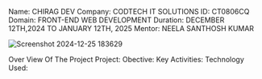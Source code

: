 Name: CHIRAG DEV
Company: CODTECH IT SOLUTIONS
ID: CT0806CQ
Domain: FRONT-END WEB DEVELOPMENT
Duration: DECEMBER 12TH,2024 TO JANUARY 12TH, 2025
Mentor: NEELA SANTHOSH KUMAR

![Screenshot 2024-12-25 183629](https://github.com/user-attachments/assets/b26da324-a19f-49b5-a103-0f8b80015a48)

Over View Of The Project
Project:
Obective:
Key Activities:
Technology Used:
